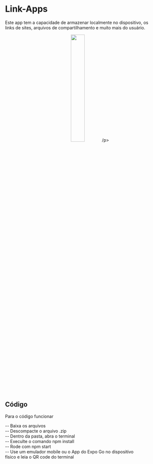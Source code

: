 <h1 >Link-Apps</h1>

<p>Este app tem a capacidade de armazenar localmente no dispositivo, os links de sites, arquivos de compartilhamento e muito mais do usuário.</p>

<p align="center">
<img src="https://github.com/user-attachments/assets/c940e6ae-600e-4e2f-9d38-3036914f5f00" width=30% >
/p>

<h2>Código</h2>

<p>Para o código funcionar</p>

-- Baixa os arquivos <br>
-- Descompacte o arquivo .zip<br>
-- Dentro da pasta, abra o terminal<br>
-- Execulte o comando npm install<br>
-- Rode com npm start<br>
-- Use um emulador mobile ou o App do Expo Go no dispositivo<br> físico e leia o QR code do terminal<br>
